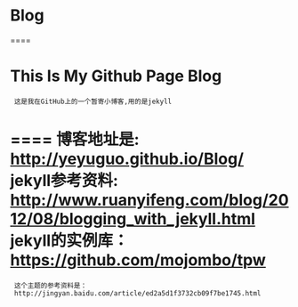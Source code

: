 Blog
====
====


This Is My Github Page Blog
====
     这是我在GitHub上的一个暂寄小博客,用的是jekyll
====
     博客地址是:
     http://yeyuguo.github.io/Blog/
     </br>jekyll参考资料:
     http://www.ruanyifeng.com/blog/2012/08/blogging_with_jekyll.html
     </br>jekyll的实例库：
     https://github.com/mojombo/tpw
====
     这个主题的参考资料是：
     http://jingyan.baidu.com/article/ed2a5d1f3732cb09f7be1745.html